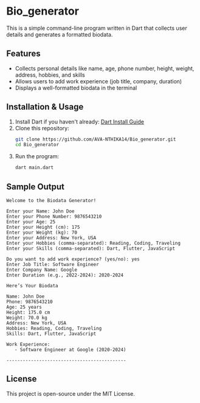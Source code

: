 # Bio_generator

This is a simple command-line program written in Dart that collects user details and generates a formatted biodata.

## Features
- Collects personal details like name, age, phone number, height, weight, address, hobbies, and skills
- Allows users to add work experience (job title, company, duration)
- Displays a well-formatted biodata in the terminal

## Installation & Usage

1. Install Dart if you haven't already: [Dart Install Guide](https://dart.dev/get-dart)
2. Clone this repository:
   ```sh
   git clone https://github.com/AVA-NTHIKA14/Bio_generator.git
   cd Bio_generator
   ```
3. Run the program:
   ```sh
   dart main.dart
   ```

## Sample Output
```
Welcome to the Biodata Generator!

Enter your Name: John Doe
Enter your Phone Number: 9876543210
Enter your Age: 25
Enter your Height (cm): 175
Enter your Weight (kg): 70
Enter your Address: New York, USA
Enter your Hobbies (comma-separated): Reading, Coding, Traveling
Enter your Skills (comma-separated): Dart, Flutter, JavaScript

Do you want to add work experience? (yes/no): yes
Enter Job Title: Software Engineer
Enter Company Name: Google
Enter Duration (e.g., 2022-2024): 2020-2024

Here’s Your Biodata

Name: John Doe
Phone: 9876543210
Age: 25 years
Height: 175.0 cm
Weight: 70.0 kg
Address: New York, USA
Hobbies: Reading, Coding, Traveling
Skills: Dart, Flutter, JavaScript

Work Experience:
   - Software Engineer at Google (2020-2024)

--------------------------------------------
```



## License
This project is open-source under the MIT License.

